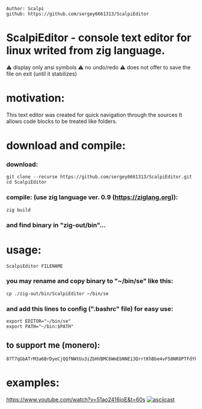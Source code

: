     Author: Scalpi
    github: https://github.com/sergey6661313/ScalpiEditor
    
# ScalpiEditor - console text editor for linux writed from zig language.
  ⚠️ display only ansi symbols
  ⚠️ no undo/redo
  ⚠️ does not offer to save the file on exit (until it stabilizes)
  
  
# motivation:
  This text editor was created for quick navigation through the sources 
  It allows code blocks to be treated like folders.
    

# download and compile: 
### download:
    git clone --recurse https://github.com/sergey6661313/ScalpiEditor.git
    cd ScalpiEditor
### compile: (use zig language ver. 0.9 (https://ziglang.org)):
    zig build
### and find binary in "zig-out/bin"...
  
# usage:
    ScalpiEditor FILENAME
### you may rename and copy binary to "~/bin/se" like this:
    cp ./zig-out/bin/ScalpiEditor ~/bin/se
### and add this lines to config (".bashrc" file) for easy use:
    export EDITOR="~/bin/se"
    export PATH="~/bin:$PATH"

## to support me (monero): 
    87T7qGbATrM3a6BrDyeCjQQfNWtUu3iZbHVBMC6WmEbNNE13QrrtKhBbe4vF58NR8PTFdYk2SozcHexX4Q69jbdQAsrsP7B

# examples:
  https://www.youtube.com/watch?v=51ao2416ioE&t=60s
  [![asciicast](https://asciinema.org/a/467542.svg)](https://asciinema.org/a/467542)